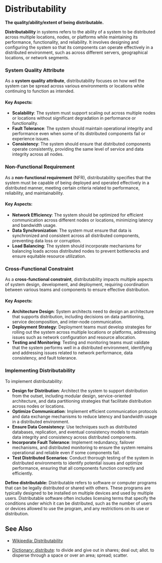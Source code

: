 # Distributability

**The quality/ability/extent of being distributable.**

<span data-chatgpt-prompt="distributability + template">

**Distributability** in systems refers to the ability of a system to be distributed across multiple locations, nodes, or platforms while maintaining its performance, functionality, and reliability. It involves designing and configuring the system so that its components can operate effectively in a distributed environment, such as across different servers, geographical locations, or network segments.

### System Quality Attribute

As a **system quality attribute**, distributability focuses on how well the system can be spread across various environments or locations while continuing to function as intended.

#### Key Aspects:
- **Scalability**: The system must support scaling out across multiple nodes or locations without significant degradation in performance or functionality.
- **Fault Tolerance**: The system should maintain operational integrity and performance even when some of its distributed components fail or experience issues.
- **Consistency**: The system should ensure that distributed components operate consistently, providing the same level of service and data integrity across all nodes.

### Non-Functional Requirement

As a **non-functional requirement** (NFR), distributability specifies that the system must be capable of being deployed and operated effectively in a distributed manner, meeting certain criteria related to performance, reliability, and maintainability.

#### Key Aspects:
- **Network Efficiency**: The system should be optimized for efficient communication across different nodes or locations, minimizing latency and bandwidth usage.
- **Data Synchronization**: The system must ensure that data is synchronized and consistent across all distributed components, preventing data loss or corruption.
- **Load Balancing**: The system should incorporate mechanisms for balancing loads across distributed nodes to prevent bottlenecks and ensure equitable resource utilization.

### Cross-Functional Constraint

As a **cross-functional constraint**, distributability impacts multiple aspects of system design, development, and deployment, requiring coordination between various teams and components to ensure effective distribution.

#### Key Aspects:
- **Architecture Design**: System architects need to design an architecture that supports distribution, including decisions on data partitioning, service decomposition, and inter-node communication.
- **Deployment Strategy**: Deployment teams must develop strategies for rolling out the system across multiple locations or platforms, addressing issues such as network configuration and resource allocation.
- **Testing and Monitoring**: Testing and monitoring teams must validate that the system performs well in a distributed environment, identifying and addressing issues related to network performance, data consistency, and fault tolerance.

### Implementing Distributability

To implement distributability:
- **Design for Distribution**: Architect the system to support distribution from the outset, including modular design, service-oriented architecture, and data partitioning strategies that facilitate distribution across nodes or locations.
- **Optimize Communication**: Implement efficient communication protocols and data exchange mechanisms to reduce latency and bandwidth usage in a distributed environment.
- **Ensure Data Consistency**: Use techniques such as distributed databases, replication, and eventual consistency models to maintain data integrity and consistency across distributed components.
- **Incorporate Fault Tolerance**: Implement redundancy, failover mechanisms, and distributed monitoring to ensure the system remains operational and reliable even if some components fail.
- **Test Distributed Scenarios**: Conduct thorough testing of the system in distributed environments to identify potential issues and optimize performance, ensuring that all components function correctly and efficiently.

</span>

**Define distributable:** <span data-chatgpt-prompt="define distributable (computers and software)">Distributable refers to software or computer programs that can be legally distributed or shared with others. These programs are typically designed to be installed on multiple devices and used by multiple users. Distributable software often includes licensing terms that specify the conditions under which it can be distributed, such as the number of users or devices allowed to use the program, and any restrictions on its use or distribution.</span>

## See Also

* [Wikipedia: Distributability](https://wikipedia.org/wiki/Distributability)

* [Dictionary: distribute](https://www.dictionary.com/browse/distribute): to divide and give out in shares; deal out; allot. to disperse through a space or over an area; spread; scatter.
